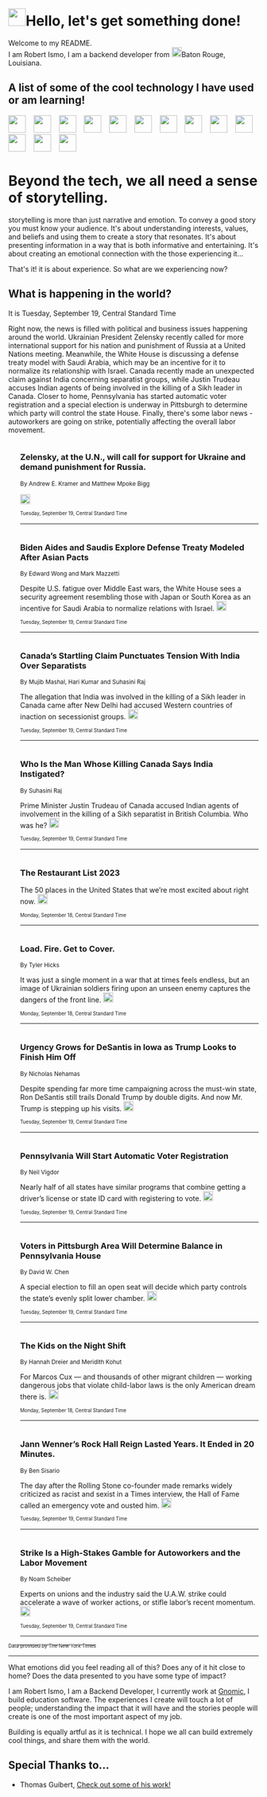 <h1><img src="https://emojis.slackmojis.com/emojis/images/1643514375/3493/hot-coffee.gif?1643514375" width="35"/>Hello, let's get something done!</h1>

<p>Welcome to my README.<br/>
I am Robert Ismo, I am a backend developer from <img src="https://emojis.slackmojis.com/emojis/images/1638395689/50435/moulin_rouge.png?1638395689" width="20"/>Baton Rouge, Louisiana.</p>
<h2>A list of some of the cool technology I have used or am learning!</h2>
<p>
<img src="https://emojis.slackmojis.com/emojis/images/1643516091/21142/meow_bongotap.gif?1643516091" width="35" alt="">
<img src="https://img.shields.io/badge/Favorite%20Frontend%20Framework-SvelteKit-f83903" alt="">
<img src="https://img.shields.io/badge/Second%20Favorite-Vue-40b581" alt="">
<img src="https://img.shields.io/badge/Most%20Used%20Runtime-Nodejs-78b061" alt="">
<img src="https://emojis.slackmojis.com/emojis/images/1643517416/34482/fire.gif?1643517416" width="35" alt="">
<img src="https://img.shields.io/badge/Javascript%20But%20Better-Typescript-0078ca" alt="">
<img src="https://img.shields.io/badge/Favorite%20Language-Elixir-3e244d" alt="">
<img src="https://img.shields.io/badge/Containerize%20Everything-Docker-6ac9ef" alt="">
<img src="https://emojis.slackmojis.com/emojis/images/1643514596/5999/meow_party.gif?1643514596" width="35" alt="">
<img src="https://img.shields.io/badge/API%20Love%20Language-Graphql-de32a5" alt="">
<img src="https://img.shields.io/badge/Our%20Favorite%20Version%20Controller-Git-e94f33" alt="">
<img src="https://img.shields.io/badge/Favorite%20Database-Redis-d42d1d" alt="">
<img src="https://emojis.slackmojis.com/emojis/images/1643514559/5584/deployparrot.gif?1643514559" width="35" alt="">
<img src="https://img.shields.io/badge/Container%20Interstate-RabbitMQ-f66200" alt="">
<img src="https://img.shields.io/badge/Gotta%20Learn-Kubernetes-316adf" alt="">
<img src="https://img.shields.io/badge/Really%20Mature%20Now-WASM-654fef" alt="">
<img src="https://emojis.slackmojis.com/emojis/images/1666642497/61942/dance_vibe.gif?1666642497" width="35" alt="">
<img src="https://img.shields.io/badge/For%20My%20M1-ARM64-657d96" alt="">
<img src="https://img.shields.io/badge/Loving%20This%20So%20Much-TailwindCSS-17bcb5" alt="">
<img src="https://img.shields.io/badge/Cool%20Build%20Tool-Vite-f9cb24" alt="">
<img src="https://emojis.slackmojis.com/emojis/images/1669231376/62819/working-on-it.gif?1669231376" width="35" alt="">
<img src="https://img.shields.io/badge/Fun%20and%20Easy%20Database-MongoDB-5f8c49" alt="">
<img src="https://img.shields.io/badge/JS%20Life%20Support-NPM-c73737" alt="">
<img src="https://img.shields.io/badge/I%20Liked%20It-DynamoDB-0073b9" alt="">
<img src="https://emojis.slackmojis.com/emojis/images/1643514045/46/question.gif?1643514045" width="35" alt="">
<img src="https://img.shields.io/badge/cool-React-60d6f9" alt="">
<img src="https://img.shields.io/badge/Future%20Big%20Project-Lambda-f37e00" alt="">
<img src="https://img.shields.io/badge/NPM%20But%20Better-PNPM-f1aa07" alt="">
<img src="https://emojis.slackmojis.com/emojis/images/1643514943/9662/fbwow.gif?1643514943" width="35" alt="">
<img src="https://img.shields.io/badge/First%20Language-C-662079" alt="">
<img src="https://img.shields.io/badge/Where%20I%20Deploy%20Frontend-Vercel-000000" alt="">
<img src="https://img.shields.io/badge/Who%20Does%20not%20Want%20an%20App-Swift-f9492a" alt="">
<img src="https://emojis.slackmojis.com/emojis/images/1643514058/151/javascript.png?1643514058" width="35" alt="">
<img src="https://img.shields.io/badge/cool-Python-fbd542" alt="">
<img src="https://img.shields.io/badge/Favorite%20Something-Stripe-656cdc" alt="">
<img src="https://img.shields.io/badge/Of%20Course-HTML5-ed6327" alt="">
<img src="https://emojis.slackmojis.com/emojis/images/1660415405/60731/bomb.gif?1660415405" width="35" alt="">
<img src="https://img.shields.io/badge/hate-CSS-2964ec" alt="">
<img src="https://img.shields.io/badge/Learning-CircleCI-141215" alt="">
<img src="https://img.shields.io/badge/Learning-Rust-fbbb3b" alt="">
<img src="https://emojis.slackmojis.com/emojis/images/1660415397/60712/writing-hand.gif?1660415397" width="35" alt="">
<img src="https://img.shields.io/badge/Dev%20Browser%20of%20Choice-Firefox-cc4e26" alt="">
<img src="https://img.shields.io/badge/Recoverying%20From%20Windows-UNIX-1781e3" alt="">
<img src="https://img.shields.io/badge/LOVE-LogSeq-90c1c2" alt="">
<img src="https://emojis.slackmojis.com/emojis/images/1643514066/223/kirby.gif?1643514066" width="35" alt="">
<img src="https://img.shields.io/badge/Daily%20Driver-MacOS-e6e6e8" alt="">
<img src="https://img.shields.io/badge/Git%20Server-Github-000000" alt="">
<img src="https://img.shields.io/badge/enjoyable-EC2-f17428" alt="">
<img src="https://emojis.slackmojis.com/emojis/images/1643514239/2069/excited.gif?1643514239" width="35" alt="">
</p>
<h1>Beyond the tech, we all need a sense of storytelling.</h1>
<p>storytelling is more than just narrative and emotion. To convey a good story you must know your audience. It's about understanding interests, values, and beliefs and using them to create a story that resonates. It's about presenting information in a way that is both informative and entertaining. It's about creating an emotional connection with the those experiencing it...</p>
<p>That's it! it is about experience. So what are we experiencing now?</p>
<h2>What is happening in the world?</h2>
<p>It is Tuesday, September 19, Central Standard Time</p>
<p>
Right now, the news is filled with political and business issues happening around the world. Ukrainian President Zelensky recently called for more international support for his nation and punishment of Russia at a United Nations meeting. Meanwhile, the White House is discussing a defense treaty model with Saudi Arabia, which may be an incentive for it to normalize its relationship with Israel. Canada recently made an unexpected claim against India concerning separatist groups, while Justin Trudeau accuses Indian agents of being involved in the killing of a Sikh leader in Canada. Closer to home, Pennsylvania has started automatic voter registration and a special election is underway in Pittsburgh to determine which party will control the state House. Finally, there&#39;s some labor news - autoworkers are going on strike, potentially affecting the overall labor movement.</p>
<ol>
<img src="https://img.shields.io/badge/-world-blue" alt="">
<h3>Zelensky, at the U.N., will call for support for Ukraine and demand punishment for Russia.</h3>
<sub>By Andrew E. Kramer and Matthew Mpoke Bigg</sub>
<p>  <a href="https://nyti.ms/48ijmI7"><img src="https://developer.nytimes.com/files/poweredby_nytimes_30b.png?v=1583354208352" height="20"></a></p>
<sub><sub>Tuesday, September 19, Central Standard Time</sub></sub>
<hr/>
<img src="https://img.shields.io/badge/-us-blue" alt="">
<h3>Biden Aides and Saudis Explore Defense Treaty Modeled After Asian Pacts</h3>
<sub>By Edward Wong and Mark Mazzetti</sub>
<p>Despite U.S. fatigue over Middle East wars, the White House sees a security agreement resembling those with Japan or South Korea as an incentive for Saudi Arabia to normalize relations with Israel.  <a href="https://nyti.ms/3EIV4t5"><img src="https://developer.nytimes.com/files/poweredby_nytimes_30b.png?v=1583354208352" height="20"></a></p>
<sub><sub>Tuesday, September 19, Central Standard Time</sub></sub>
<hr/>
<img src="https://img.shields.io/badge/-world-blue" alt="">
<h3>Canada’s Startling Claim Punctuates Tension With India Over Separatists</h3>
<sub>By Mujib Mashal, Hari Kumar and Suhasini Raj</sub>
<p>The allegation that India was involved in the killing of a Sikh leader in Canada came after New Delhi had accused Western countries of inaction on secessionist groups.  <a href="https://nyti.ms/3sWLY9v"><img src="https://developer.nytimes.com/files/poweredby_nytimes_30b.png?v=1583354208352" height="20"></a></p>
<sub><sub>Tuesday, September 19, Central Standard Time</sub></sub>
<hr/>
<img src="https://img.shields.io/badge/-world-blue" alt="">
<h3>Who Is the Man Whose Killing Canada Says India Instigated?</h3>
<sub>By Suhasini Raj</sub>
<p>Prime Minister Justin Trudeau of Canada accused Indian agents of involvement in the killing of a Sikh separatist in British Columbia. Who was he?  <a href="https://nyti.ms/3riOWEP"><img src="https://developer.nytimes.com/files/poweredby_nytimes_30b.png?v=1583354208352" height="20"></a></p>
<sub><sub>Tuesday, September 19, Central Standard Time</sub></sub>
<hr/>
<img src="https://img.shields.io/badge/-dining-blue" alt="">
<h3>The Restaurant List 2023</h3>
<sub></sub>
<p>The 50 places in the United States that we’re most excited about right now.  <a href="https://nyti.ms/3Pr2OFe"><img src="https://developer.nytimes.com/files/poweredby_nytimes_30b.png?v=1583354208352" height="20"></a></p>
<sub><sub>Monday, September 18, Central Standard Time</sub></sub>
<hr/>
<img src="https://img.shields.io/badge/-world-blue" alt="">
<h3>Load. Fire. Get to Cover.</h3>
<sub>By Tyler Hicks</sub>
<p>It was just a single moment in a war that at times feels endless, but an image of Ukrainian soldiers firing upon an unseen enemy captures the dangers of the front line.  <a href="https://nyti.ms/45XE26r"><img src="https://developer.nytimes.com/files/poweredby_nytimes_30b.png?v=1583354208352" height="20"></a></p>
<sub><sub>Monday, September 18, Central Standard Time</sub></sub>
<hr/>
<img src="https://img.shields.io/badge/-us-blue" alt="">
<h3>Urgency Grows for DeSantis in Iowa as Trump Looks to Finish Him Off</h3>
<sub>By Nicholas Nehamas</sub>
<p>Despite spending far more time campaigning across the must-win state, Ron DeSantis still trails Donald Trump by double digits. And now Mr. Trump is stepping up his visits.  <a href="https://nyti.ms/45WmBmZ"><img src="https://developer.nytimes.com/files/poweredby_nytimes_30b.png?v=1583354208352" height="20"></a></p>
<sub><sub>Tuesday, September 19, Central Standard Time</sub></sub>
<hr/>
<img src="https://img.shields.io/badge/-us-blue" alt="">
<h3>Pennsylvania Will Start Automatic Voter Registration</h3>
<sub>By Neil Vigdor</sub>
<p>Nearly half of all states have similar programs that combine getting a driver’s license or state ID card with registering to vote.  <a href="https://nyti.ms/3PmoIt3"><img src="https://developer.nytimes.com/files/poweredby_nytimes_30b.png?v=1583354208352" height="20"></a></p>
<sub><sub>Tuesday, September 19, Central Standard Time</sub></sub>
<hr/>
<img src="https://img.shields.io/badge/-us-blue" alt="">
<h3>Voters in Pittsburgh Area Will Determine Balance in Pennsylvania House</h3>
<sub>By David W. Chen</sub>
<p>A special election to fill an open seat will decide which party controls the state’s evenly split lower chamber.  <a href="https://nyti.ms/46glL4d"><img src="https://developer.nytimes.com/files/poweredby_nytimes_30b.png?v=1583354208352" height="20"></a></p>
<sub><sub>Tuesday, September 19, Central Standard Time</sub></sub>
<hr/>
<img src="https://img.shields.io/badge/-magazine-blue" alt="">
<h3>The Kids on the Night Shift</h3>
<sub>By Hannah Dreier and Meridith Kohut</sub>
<p>For Marcos Cux — and thousands of other migrant children — working dangerous jobs that violate child-labor laws is the only American dream there is.  <a href="https://nyti.ms/3Lv7Hfb"><img src="https://developer.nytimes.com/files/poweredby_nytimes_30b.png?v=1583354208352" height="20"></a></p>
<sub><sub>Monday, September 18, Central Standard Time</sub></sub>
<hr/>
<img src="https://img.shields.io/badge/-arts-blue" alt="">
<h3>Jann Wenner’s Rock Hall Reign Lasted Years. It Ended in 20 Minutes.</h3>
<sub>By Ben Sisario</sub>
<p>The day after the Rolling Stone co-founder made remarks widely criticized as racist and sexist in a Times interview, the Hall of Fame called an emergency vote and ousted him.  <a href="https://nyti.ms/3LqIyCk"><img src="https://developer.nytimes.com/files/poweredby_nytimes_30b.png?v=1583354208352" height="20"></a></p>
<sub><sub>Tuesday, September 19, Central Standard Time</sub></sub>
<hr/>
<img src="https://img.shields.io/badge/-business-blue" alt="">
<h3>Strike Is a High-Stakes Gamble for Autoworkers and the Labor Movement</h3>
<sub>By Noam Scheiber</sub>
<p>Experts on unions and the industry said the U.A.W. strike could accelerate a wave of worker actions, or stifle labor’s recent momentum.  <a href="https://nyti.ms/3PID2NP"><img src="https://developer.nytimes.com/files/poweredby_nytimes_30b.png?v=1583354208352" height="20"></a></p>
<sub><sub>Tuesday, September 19, Central Standard Time</sub></sub>
<hr/>
</ol>
<a href="https://developer.nytimes.com"><sub><sub>Data provided by The New York Times</sub></sub></a>
<hr/>
<p>What emotions did you feel reading all of this? Does any of it hit close to home? Does the data presented to you have some type of impact?</p>
<p>I am Robert Ismo, I am a Backend Developer, I currently work at <a href="https://gnomic.education/">Gnomic</a>, I build education software. The experiences I create will touch a lot of people; understanding the impact that it will have and the stories people will create is one of the most important aspect of my job.</p>
<p>Building is equally artful as it is technical. I hope we all can build extremely cool things, and share them with the world.</p>
<h2>Special Thanks to...</h2>
<ul>
<li>Thomas Guibert, <a href="https://github.com/thmsgbrt/thmsgbrt">Check out some of his work!</a></li>
</ul>